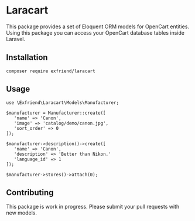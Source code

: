 # Laracart

This package provides a set of Eloquent ORM models for OpenCart entities.
Using this package you can access your OpenCart database tables inside Laravel.

## Installation

```
composer require exfriend/laracart
```

## Usage

```
use \Exfriend\Laracart\Models\Manufacturer;

$manufacturer = Manufacturer::create([
   'name' => 'Canon',
   'image' => 'catalog/demo/canon.jpg',
   'sort_order' => 0
]);

$manufacturer->description()->create([
   'name' => 'Canon',
   'description' => 'Better than Nikon.'
   'language_id' => 1
]);

$manufacturer->stores()->attach(0);

```

## Contributing

This package is work in progress. Please submit your pull requests with new models.
